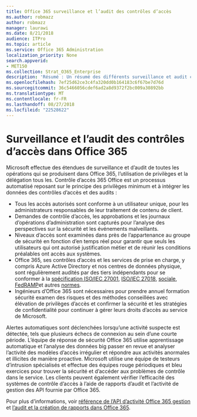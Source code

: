 ```yaml
---
title: Office 365 surveillance et l’audit des contrôles d’accès
ms.author: robmazz
author: robmazz
manager: laurawi
ms.date: 8/21/2018
audience: ITPro
ms.topic: article
ms.service: Office 365 Administration
localization_priority: None
search.appverid:
- MET150
ms.collection: Strat_O365_Enterprise
description: 'Résumé : Un résumé des différents surveillance et audit contrôles d’accès disponibles dans Office 365.'
ms.openlocfilehash: 7ef25d62ce3c4fa320dd0b164183c6f67be7d76d
ms.sourcegitcommit: 36c5466056cdef6ad2a8d9372f2bc009a30892bb
ms.translationtype: MT
ms.contentlocale: fr-FR
ms.lasthandoff: 08/27/2018
ms.locfileid: "22528622"
---
```

# <a name="monitoring-and-auditing-access-controls-in-office-365"></a>Surveillance et l’audit des contrôles d’accès dans Office 365

Microsoft effectue des étendues de surveillance et d’audit de toutes les opérations qui se produisent dans Office 365, l’utilisation de privilèges et la délégation tous les. Contrôle d’accès 365 Office est un processus automatisé reposant sur le principe des privilèges minimum et à intégrer les données des contrôles d’accès et des audits :
- Tous les accès autorisés sont conforme à un utilisateur unique, pour les administrateurs responsables de leur traitement de contenu de client.
- Demandes de contrôle d’accès, les approbations et les journaux d’opérations d’administration sont capturés pour l’analyse des perspectives sur la sécurité et les événements malveillants.
- Niveaux d’accès sont examinées dans près de l’appartenance au groupe de sécurité en fonction d’en temps réel pour garantir que seuls les utilisateurs qui ont autorisé justification métier et de réunir les conditions préalables ont accès aux systèmes.
- Office 365, ses contrôles d’accès et les services de prise en charge, y compris Azure Active Directory et nos centres de données physique, sont régulièrement audités par des tiers indépendants pour se conformer à la [spécification ISO/IEC 27001](https://www.microsoft.com/en-us/TrustCenter/Compliance/iso-iec-27001), [ISO/IEC 27018](https://www.microsoft.com/en-us/TrustCenter/Compliance/iso-iec-27018), [sociale](https://www.microsoft.com/en-us/TrustCenter/Compliance/SOC), [FedRAMP](https://www.microsoft.com/en-us/TrustCenter/Compliance/FedRAMP)et autres [normes](https://www.microsoft.com/en-us/TrustCenter/Compliance?service=Office#Icons).
- Ingénieurs d’Office 365 sont nécessaires pour prendre annuel formation sécurité examen des risques et des méthodes conseillées avec élévation de privilèges d’accès et confirmer la sécurité et les stratégies de confidentialité pour continuer à gérer leurs droits d’accès au service de Microsoft.

Alertes automatiques sont déclenchées lorsqu’une activité suspecte est détectée, tels que plusieurs échecs de connexion au sein d’une courte période. L’équipe de réponse de sécurité Office 365 utilise apprentissage automatique et l’analyse des données big passer en revue et analyser l’activité des modèles d’accès irrégulier et répondre aux activités anormales et illicites de manière proactive. Microsoft utilise une équipe de testeurs d’intrusion spécialisés et effectue des équipes rouge périodiques et bleu exercices pour trouver la sécurité et d’accéder aux problèmes de contrôle dans le service. Les clients peuvent également vérifier l’efficacité des systèmes de contrôle d’accès à l’aide de rapports d’audit et l’activité de gestion des API fournie par Office 365. 

Pour plus d’informations, voir [référence de l’API d’activité Office 365 gestion](https://msdn.microsoft.com/en-us/library/office/mt227394.aspx) et [l’audit et la création de rapports dans Office 365](office-365-auditing-and-reporting-overview.md).
